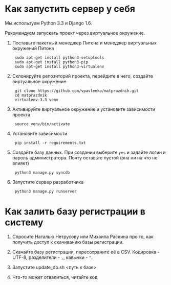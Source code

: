 Как запустить сервер у себя
===========================

Мы используем Python 3.3 и Django 1.6.

Рекомендуем запускать проект через виртуальное окружение.

1. Поставьте пакетный менеджер Питона и менеджер виртуальных окружений Питона

        sudo apt-get install python3-setuptools
        sudo apt-get install python3-pip
        sudo apt-get install python3-virtualenv

3. Склонируйте репозиторий проекта, перейдите в него, создайте виртуальное окружение

        git clone https://github.com/vpavlenko/matprazdnik.git
        cd matprazdnik
        virtualenv-3.3 venv

4. Активируйте виртуальное окружение и установите зависимости проекта

        source venv/bin/activate

5. Установите зависимости

        pip install -r requirements.txt

5. Создайте базу данных. При создании выберите `yes` и задайте логин и пароль администратора. Почту оставьте пустой (она ни на что не влияет)

        python3 manage.py syncdb

6. Запустите сервер разработчика

        python3 manage.py runserver

Как залить базу регистрации в систему
=================

1. Спросите Наталью Нетрусову или Михаила Раскина про то, как получить доступ к скачиванию базы регистрации.

2. Скачайте базу регистрации, пересохраните её в CSV. Кодировка - UTF-8, разделители - `,`, кавычки - `"`.

3. Запустите update_db.sh <путь к базе>

4. Что-то может отвалиться, читайте код
